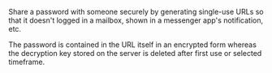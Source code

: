 Share a password with someone securely by generating single-use URLs so that it doesn't logged in a mailbox, shown in a messenger app's notification, etc. 

The password is contained in the URL itself in an encrypted form whereas the decryption key stored on the server is deleted after first use or selected timeframe. 

